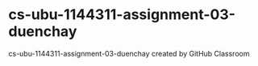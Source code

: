 # cs-ubu-1144311-assignment-03-duenchay
cs-ubu-1144311-assignment-03-duenchay created by GitHub Classroom
